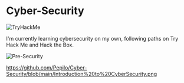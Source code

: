 # Cyber-Security
<img src="https://tryhackme-badges.s3.amazonaws.com/Lopepi.png" alt="TryHackMe">

I'm currently learning cybersecurity on my own, following paths on Try Hack Me and Hack the Box.

![Pre-Security](https://github.com/Pepilo/Cyber-Security/assets/144693680/5927e13a-e447-4a1e-be6e-47b3ae8cc264)

https://github.com/Pepilo/Cyber-Security/blob/main/Introduction%20to%20CyberSecurity.png




